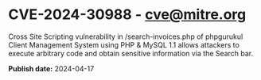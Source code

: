 # CVE-2024-30988 - cve@mitre.org

Cross Site Scripting vulnerability in /search-invoices.php of phpgurukul Client Management System using PHP & MySQL 1.1 allows attackers to execute arbitrary code and obtain sensitive information via the Search bar.

**Publish date:** 2024-04-17
